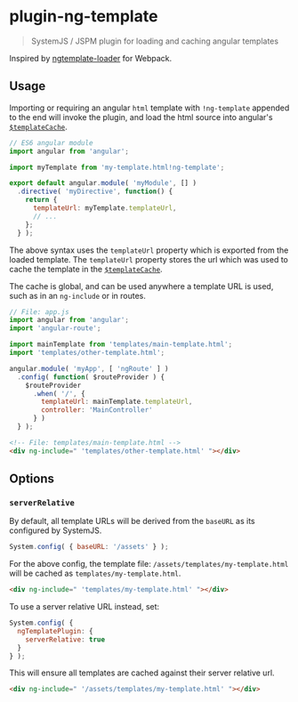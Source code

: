 # plugin-ng-template
> SystemJS / JSPM plugin for loading and caching angular templates

Inspired by [ngtemplate-loader](https://github.com/WearyMonkey/ngtemplate-loader) for Webpack.

## Usage
Importing or requiring an angular `html` template with `!ng-template` appended
to the end will invoke the plugin, and load the html source into angular's
[`$templateCache`].

```js
// ES6 angular module
import angular from 'angular';

import myTemplate from 'my-template.html!ng-template';

export default angular.module( 'myModule', [] )
  .directive( 'myDirective', function() {
    return {
      templateUrl: myTemplate.templateUrl,
      // ...
    };
  } );
```

The above syntax uses the `templateUrl` property which is exported from the
loaded template. The `templateUrl` property stores the url which was used to
cache the template in the [`$templateCache`].

The cache is global, and can be used anywhere a template URL is used, such as
in an `ng-include` or in routes.

```js
// File: app.js
import angular from 'angular';
import 'angular-route';

import mainTemplate from 'templates/main-template.html';
import 'templates/other-template.html';

angular.module( 'myApp', [ 'ngRoute' ] )
  .config( function( $routeProvider ) {
    $routeProvider
      .when( '/', {
        templateUrl: mainTemplate.templateUrl,
        controller: 'MainController'
      } )
  } );
```
```html
<!-- File: templates/main-template.html -->
<div ng-include=" 'templates/other-template.html' "></div>
```

## Options

### `serverRelative`
By default, all template URLs will be derived from the `baseURL` as its
configured by SystemJS.

```js
System.config( { baseURL: '/assets' } );
```

For the above config, the template file: `/assets/templates/my-template.html`
will be cached as `templates/my-template.html`.

```html
<div ng-include=" 'templates/my-template.html' "></div>
```

To use a server relative URL instead, set:

```js
System.config( {
  ngTemplatePlugin: {
    serverRelative: true
  }
} );
```

This will ensure all templates are cached against their server relative url.

```html
<div ng-include=" '/assets/templates/my-template.html' "></div>
```


[`$templateCache`]: https://docs.angularjs.org/api/ng/service/$templateCache
